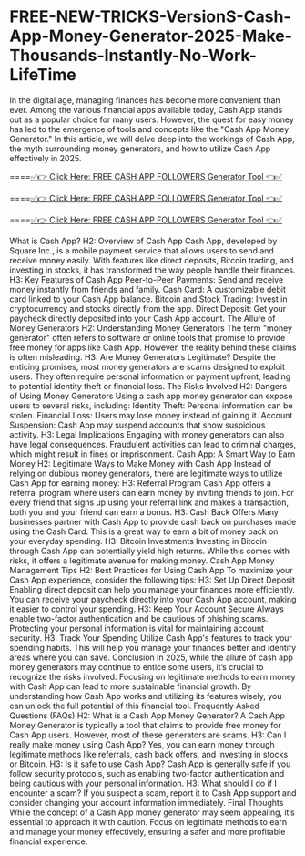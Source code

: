 # FREE-NEW-TRICKS-VersionS-Cash-App-Money-Generator-2025-Make-Thousands-Instantly-No-Work-LifeTime
In the digital age, managing finances has become more convenient than ever. Among the various financial apps available today, Cash App stands out as a popular choice for many users. However, the quest for easy money has led to the emergence of tools and concepts like the "Cash App Money Generator." In this article, we will delve deep into the workings of Cash App, the myth surrounding money generators, and how to utilize Cash App effectively in 2025.

====[✅👉 Click Here: FREE CASH APP FOLLOWERS Generator Tool 👈✅](https://www.aeroned.com/getmedia/fcf77805-0809-4143-9827-ae94e30ccc0a/newclashra.html.aspx)

====[✅👉 Click Here: FREE CASH APP FOLLOWERS Generator Tool 👈✅](https://www.aeroned.com/getmedia/fcf77805-0809-4143-9827-ae94e30ccc0a/newclashra.html.aspx)

====[✅👉 Click Here: FREE CASH APP FOLLOWERS Generator Tool 👈✅](https://www.aeroned.com/getmedia/fcf77805-0809-4143-9827-ae94e30ccc0a/newclashra.html.aspx)



What is Cash App? H2: Overview of Cash App Cash App, developed by Square Inc., is a mobile payment service that allows users to send and receive money easily. With features like direct deposits, Bitcoin trading, and investing in stocks, it has transformed the way people handle their finances. H3: Key Features of Cash App Peer-to-Peer Payments: Send and receive money instantly from friends and family. Cash Card: A customizable debit card linked to your Cash App balance. Bitcoin and Stock Trading: Invest in cryptocurrency and stocks directly from the app. Direct Deposit: Get your paycheck directly deposited into your Cash App account. The Allure of Money Generators H2: Understanding Money Generators The term "money generator" often refers to software or online tools that promise to provide free money for apps like Cash App. However, the reality behind these claims is often misleading. H3: Are Money Generators Legitimate? Despite the enticing promises, most money generators are scams designed to exploit users. They often require personal information or payment upfront, leading to potential identity theft or financial loss. The Risks Involved H2: Dangers of Using Money Generators Using a cash app money generator can expose users to several risks, including: Identity Theft: Personal information can be stolen. Financial Loss: Users may lose money instead of gaining it. Account Suspension: Cash App may suspend accounts that show suspicious activity. H3: Legal Implications Engaging with money generators can also have legal consequences. Fraudulent activities can lead to criminal charges, which might result in fines or imprisonment. Cash App: A Smart Way to Earn Money H2: Legitimate Ways to Make Money with Cash App Instead of relying on dubious money generators, there are legitimate ways to utilize Cash App for earning money: H3: Referral Program Cash App offers a referral program where users can earn money by inviting friends to join. For every friend that signs up using your referral link and makes a transaction, both you and your friend can earn a bonus. H3: Cash Back Offers Many businesses partner with Cash App to provide cash back on purchases made using the Cash Card. This is a great way to earn a bit of money back on your everyday spending. H3: Bitcoin Investments Investing in Bitcoin through Cash App can potentially yield high returns. While this comes with risks, it offers a legitimate avenue for making money. Cash App Money Management Tips H2: Best Practices for Using Cash App To maximize your Cash App experience, consider the following tips: H3: Set Up Direct Deposit Enabling direct deposit can help you manage your finances more efficiently. You can receive your paycheck directly into your Cash App account, making it easier to control your spending. H3: Keep Your Account Secure Always enable two-factor authentication and be cautious of phishing scams. Protecting your personal information is vital for maintaining account security. H3: Track Your Spending Utilize Cash App's features to track your spending habits. This will help you manage your finances better and identify areas where you can save. Conclusion In 2025, while the allure of cash app money generators may continue to entice some users, it’s crucial to recognize the risks involved. Focusing on legitimate methods to earn money with Cash App can lead to more sustainable financial growth. By understanding how Cash App works and utilizing its features wisely, you can unlock the full potential of this financial tool. Frequently Asked Questions (FAQs) H2: What is a Cash App Money Generator? A Cash App Money Generator is typically a tool that claims to provide free money for Cash App users. However, most of these generators are scams. H3: Can I really make money using Cash App? Yes, you can earn money through legitimate methods like referrals, cash back offers, and investing in stocks or Bitcoin. H3: Is it safe to use Cash App? Cash App is generally safe if you follow security protocols, such as enabling two-factor authentication and being cautious with your personal information. H3: What should I do if I encounter a scam? If you suspect a scam, report it to Cash App support and consider changing your account information immediately. Final Thoughts While the concept of a Cash App money generator may seem appealing, it’s essential to approach it with caution. Focus on legitimate methods to earn and manage your money effectively, ensuring a safer and more profitable financial experience.
